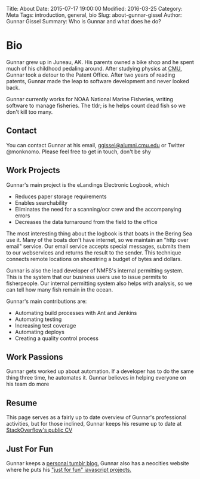 Title: About
Date: 2015-07-17 19:00:00
Modified: 2016-03-25
Category: Meta
Tags: introduction, general, bio
Slug: about-gunnar-gissel
Author: Gunnar Gissel
Summary: Who is Gunnar and what does he do?

Bio
=====================

Gunnar grew up in Juneau, AK. His parents owned a bike shop and he spent much of his childhood pedaling around.  After studying physics at [CMU,](http://www.cmu.edu) Gunnar took a detour to the Patent Office.  After two years of reading patents, Gunnar made the leap to software development and never looked back.

Gunnar currently works for NOAA National Marine Fisheries, writing software to manage fisheries.  The tldr; is he helps count dead fish so we don't kill too many.

Contact
-----------

You can contact Gunnar at his email, ggissel@alumni.cmu.edu or Twitter @monknomo.  Please feel free to get in touch, don't be shy

Work Projects
---------------------

Gunnar's main project is the eLandings Electronic Logbook, which

* Reduces paper storage requirements
* Enables searchability
* Eliminates the need for a scanning/ocr crew and the accompanying errors
* Decreases the data turnaround from the field to the office

The most interesting thing about the logbook is that boats in the Bering Sea use it.  Many of the boats don't have internet, so we maintain an "http over email" service.  Our email service accepts special messages, submits them to our webservices and returns the result to the sender.  This technique connects remote locations on shoestring a budget of bytes and dollars.

Gunnar is also the lead developer of NMFS's internal permitting system.  This is the system that our business users use to issue permits to fisherpeople.  Our internal permitting system also helps with analysis, so we can tell how many fish remain in the ocean.  

Gunnar's main contributions are:

* Automating build processes with Ant and Jenkins
* Automating testing
* Increasing test coverage
* Automating deploys
* Creating a quality control process

Work Passions
-------------------------

Gunnar gets worked up about automation.  If a developer has to do the same thing three time, he automates it.  Gunnar believes in helping everyone on his team do more

Resume
-------

This page serves as a fairly up to date overview of Gunnar's professional activities, but for those inclined, Gunnar keeps his resume up to date at [StackOverflow's public CV](http://stackoverflow.com/cv/gunnargissel)

Just For Fun
-------------

Gunnar keeps a [personal tumblr blog.](http://monknomo.tumblr.com/)  Gunnar also has a neocities website where he puts his ["just for fun" javascript projects.](https://monknomo.neocities.org/)